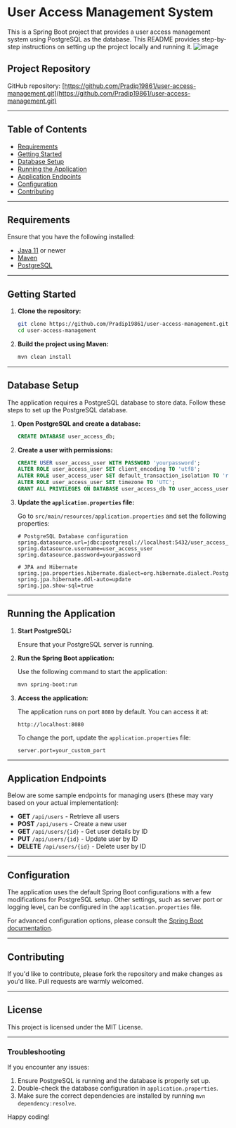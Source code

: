 # User Access Management System

This is a Spring Boot project that provides a user access management system using PostgreSQL as the database. This README provides step-by-step instructions on setting up the project locally and running it. 
![image](https://github.com/user-attachments/assets/5840b2d1-634d-4d06-bb91-5680a987a98a)


## Project Repository
GitHub repository: [https://github.com/Pradip19861/user-access-management.git](https://github.com/Pradip19861/user-access-management.git)

---

## Table of Contents

- [Requirements](#requirements)
- [Getting Started](#getting-started)
- [Database Setup](#database-setup)
- [Running the Application](#running-the-application)
- [Application Endpoints](#application-endpoints)
- [Configuration](#configuration)
- [Contributing](#contributing)

---

## Requirements

Ensure that you have the following installed:

- [Java 11](https://www.oracle.com/java/technologies/javase-jdk11-downloads.html) or newer
- [Maven](https://maven.apache.org/download.cgi)
- [PostgreSQL](https://www.postgresql.org/download/)

---

## Getting Started

1. **Clone the repository:**

   ```bash
   git clone https://github.com/Pradip19861/user-access-management.git
   cd user-access-management
   ```

2. **Build the project using Maven:**

   ```bash
   mvn clean install
   ```

---

## Database Setup

The application requires a PostgreSQL database to store data. Follow these steps to set up the PostgreSQL database.

1. **Open PostgreSQL and create a database:**

   ```sql
   CREATE DATABASE user_access_db;
   ```

2. **Create a user with permissions:**

   ```sql
   CREATE USER user_access_user WITH PASSWORD 'yourpassword';
   ALTER ROLE user_access_user SET client_encoding TO 'utf8';
   ALTER ROLE user_access_user SET default_transaction_isolation TO 'read committed';
   ALTER ROLE user_access_user SET timezone TO 'UTC';
   GRANT ALL PRIVILEGES ON DATABASE user_access_db TO user_access_user;
   ```

3. **Update the `application.properties` file:**

   Go to `src/main/resources/application.properties` and set the following properties:

   ```properties
   # PostgreSQL Database configuration
   spring.datasource.url=jdbc:postgresql://localhost:5432/user_access_db
   spring.datasource.username=user_access_user
   spring.datasource.password=yourpassword

   # JPA and Hibernate
   spring.jpa.properties.hibernate.dialect=org.hibernate.dialect.PostgreSQLDialect
   spring.jpa.hibernate.ddl-auto=update
   spring.jpa.show-sql=true
   ```

---

## Running the Application

1. **Start PostgreSQL:**

   Ensure that your PostgreSQL server is running.

2. **Run the Spring Boot application:**

   Use the following command to start the application:

   ```bash
   mvn spring-boot:run
   ```

3. **Access the application:**

   The application runs on port `8080` by default. You can access it at:

   ```
   http://localhost:8080
   ```

   To change the port, update the `application.properties` file:

   ```properties
   server.port=your_custom_port
   ```

---

## Application Endpoints

Below are some sample endpoints for managing users (these may vary based on your actual implementation):

- **GET** `/api/users` - Retrieve all users
- **POST** `/api/users` - Create a new user
- **GET** `/api/users/{id}` - Get user details by ID
- **PUT** `/api/users/{id}` - Update user by ID
- **DELETE** `/api/users/{id}` - Delete user by ID

---

## Configuration

The application uses the default Spring Boot configurations with a few modifications for PostgreSQL setup. Other settings, such as server port or logging level, can be configured in the `application.properties` file.

For advanced configuration options, please consult the [Spring Boot documentation](https://docs.spring.io/spring-boot/docs/current/reference/html/application-properties.html).

---

## Contributing

If you'd like to contribute, please fork the repository and make changes as you'd like. Pull requests are warmly welcomed.

---

## License

This project is licensed under the MIT License.

---

### Troubleshooting

If you encounter any issues:

1. Ensure PostgreSQL is running and the database is properly set up.
2. Double-check the database configuration in `application.properties`.
3. Make sure the correct dependencies are installed by running `mvn dependency:resolve`.

Happy coding!
